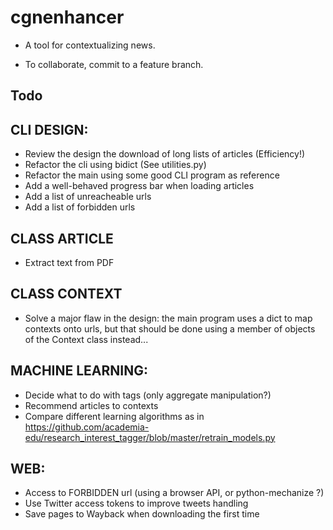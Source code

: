 # cgnenhancer
- A tool for contextualizing news.

- To collaborate, commit to a feature branch.

## Todo

CLI DESIGN:
-----------
- Review the design the download of long lists of articles (Efficiency!)
- Refactor the cli using bidict (See utilities.py)
- Refactor the main using some good CLI program as reference
- Add a well-behaved progress bar when loading articles
- Add a list of unreacheable urls
- Add a list of forbidden urls

CLASS ARTICLE
-------------
- Extract text from PDF

CLASS CONTEXT
-------------
- Solve a major flaw in the design: the main program uses a dict to map contexts onto urls, but that should be done using a member of objects of the Context class instead...

MACHINE LEARNING:
-----------------

- Decide what to do with tags (only aggregate manipulation?)
- Recommend articles to contexts
- Compare different learning algorithms as in https://github.com/academia-edu/research_interest_tagger/blob/master/retrain_models.py



WEB:
----
- Access to FORBIDDEN url (using a browser API, or python-mechanize ?)
- Use Twitter access tokens to improve tweets handling
- Save pages to Wayback when downloading the first time
